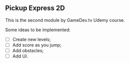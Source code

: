 ## Pickup Express 2D
This is the second module by GameDev.tv Udemy course.

Some ideas to be implemented:
- [ ] Create new levels;
- [ ] Add score as you jump;
- [ ] Add obstacles;
- [ ] Add UI.
